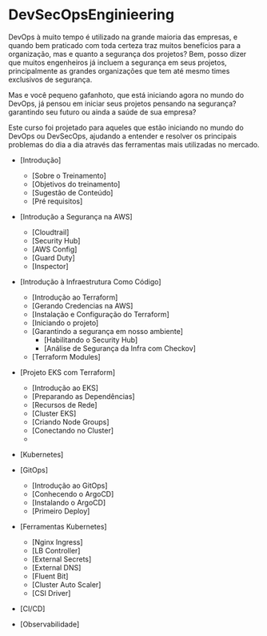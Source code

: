 # DevSecOpsEnginieering

DevOps à muito tempo é utilizado na grande maioria das empresas, e quando bem praticado com toda certeza traz muitos benefícios para a organização, mas e quanto a segurança dos projetos? Bem, posso dizer que muitos engenheiros já incluem a segurança em seus projetos, principalmente as grandes organizações que tem até mesmo times exclusivos de segurança.

Mas e você pequeno gafanhoto, que está iniciando agora no mundo do DevOps, já pensou em iniciar seus projetos pensando na segurança? garantindo seu futuro ou ainda a saúde de sua empresa?

Este curso foi projetado para aqueles que estão iniciando no mundo do DevOps ou DevSecOps, ajudando a entender e resolver os principais problemas do dia a dia através das ferramentas mais utilizadas no mercado.

*   [Introdução]
    *   [Sobre o Treinamento]
    *   [Objetivos do treinamento]
    *   [Sugestão de Conteúdo]
    *   [Pré requisitos]
      
*   [Introdução a Segurança na AWS]
    * [Cloudtrail]
    * [Security Hub]
    * [AWS Config]
    * [Guard Duty]
    * [Inspector]
      
*   [Introdução à Infraestrutura Como Código]
    *   [Introdução ao Terraform]
    *   [Gerando Credencias na AWS]
    *   [Instalação e Configuração do Terraform]
    *   [Iniciando o projeto]
    *   [Garantindo a segurança em nosso ambiente]
        *   [Habilitando o Security Hub]
        *   [Análise de Segurança da Infra com Checkov]
    *   [Terraform Modules]
      
*   [Projeto EKS com Terraform]
    *   [Introdução ao EKS] 
    *   [Preparando as Dependências]
    *   [Recursos de Rede]
    *   [Cluster EKS]
    *   [Criando Node Groups]
    *   [Conectando no Cluster]
    *   
*   [Kubernetes]
    
*   [GitOps]
    * [Introdução ao GitOps]
    * [Conhecendo o ArgoCD]
    * [Instalando o ArgoCD]
    * [Primeiro Deploy]
      
*   [Ferramentas Kubernetes]
    *    [Nginx Ingress]
    *    [LB Controller]
    *    [External Secrets]
    *    [External DNS]
    *    [Fluent Bit]
    *    [Cluster Auto Scaler]
    *    [CSI Driver]
 
*   [CI/CD]
  
*   [Observabilidade]

